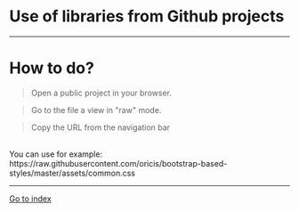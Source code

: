 # Use of libraries from Github projects

***

# How to do?

> Open a public project in your browser.

> Go to the file a view in "raw" mode.

> Copy the URL from the navigation bar

<br>
You can use for example:
https://raw.githubusercontent.com/oricis/bootstrap-based-styles/master/assets/common.css


***

[Go to index](../README.md)

